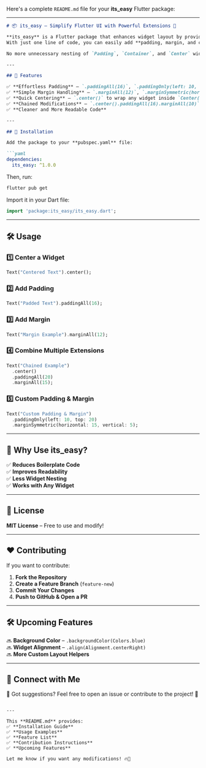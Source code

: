 Here's a complete `README.md` file for your **its_easy** Flutter package:

---

```md
# 📦 its_easy – Simplify Flutter UI with Powerful Extensions 🚀

**its_easy** is a Flutter package that enhances widget layout by providing intuitive extension methods.  
With just one line of code, you can easily add **padding, margin, and centering** to any widget!  

No more unnecessary nesting of `Padding`, `Container`, and `Center` widgets. **its_easy** makes Flutter UI development cleaner and more readable! 😍  

---

## 📌 Features

✅ **Effortless Padding** – `.paddingAll(16)`, `.paddingOnly(left: 10, right: 20)`  
✅ **Simple Margin Handling** – `.marginAll(12)`, `.marginSymmetric(horizontal: 10)`  
✅ **Quick Centering** – `.center()` to wrap any widget inside `Center()`  
✅ **Chained Modifications** – `.center().paddingAll(16).marginAll(10)`  
✅ **Cleaner and More Readable Code**  

---

## 🚀 Installation

Add the package to your **pubspec.yaml** file:

```yaml
dependencies:
  its_easy: ^1.0.0
```

Then, run:

```sh
flutter pub get
```

Import it in your Dart file:

```dart
import 'package:its_easy/its_easy.dart';
```

---

## 🛠️ Usage

### 1️⃣ **Center a Widget**
```dart
Text("Centered Text").center();
```

### 2️⃣ **Add Padding**
```dart
Text("Padded Text").paddingAll(16);
```

### 3️⃣ **Add Margin**
```dart
Text("Margin Example").marginAll(12);
```

### 4️⃣ **Combine Multiple Extensions**
```dart
Text("Chained Example")
  .center()
  .paddingAll(20)
  .marginAll(15);
```

### 5️⃣ **Custom Padding & Margin**
```dart
Text("Custom Padding & Margin")
  .paddingOnly(left: 10, top: 20)
  .marginSymmetric(horizontal: 15, vertical: 5);
```

---

## 🎯 Why Use **its_easy**?

✅ **Reduces Boilerplate Code**  
✅ **Improves Readability**  
✅ **Less Widget Nesting**  
✅ **Works with Any Widget**

---

## 📄 License

**MIT License** – Free to use and modify!

---

## ❤️ Contributing

If you want to contribute:
1. **Fork the Repository**
2. **Create a Feature Branch** (`feature-new`)
3. **Commit Your Changes**
4. **Push to GitHub & Open a PR**

---

## 🛠️ Upcoming Features

🔜 **Background Color** – `.backgroundColor(Colors.blue)`  
🔜 **Widget Alignment** – `.align(Alignment.centerRight)`  
🔜 **More Custom Layout Helpers**

---

## 📢 Connect with Me

💬 Got suggestions? Feel free to open an issue or contribute to the project! 🚀
```

---

This **README.md** provides:  
✅ **Installation Guide**  
✅ **Usage Examples**  
✅ **Feature List**  
✅ **Contribution Instructions**  
✅ **Upcoming Features**  

Let me know if you want any modifications! 🔥🚀